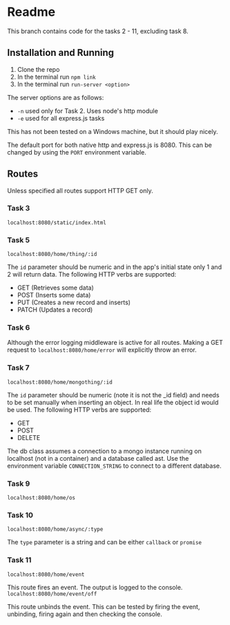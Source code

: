# Readme
This branch contains code for the tasks 2 - 11, excluding task 8.

## Installation and Running
1. Clone the repo
2. In the terminal run `npm link`
3. In the terminal run `run-server <option>`

The server options are as follows:
* `-n` used only for Task 2.  Uses node's http module
* `-e` used for all express.js tasks

This has not been tested on a Windows machine, but it should play nicely.

The default port for both native http and express.js is 8080.  This can be changed by using the `PORT` environment variable.

## Routes
Unless specified all routes support HTTP GET only.
### Task 3
`localhost:8080/static/index.html`
### Task 5
`localhost:8080/home/thing/:id`

The `id` parameter should be numeric and in the app's initial state only 1 and 2 will return data.  The following HTTP verbs are supported:
* GET (Retrieves some data)
* POST (Inserts some data)
* PUT (Creates a new record and inserts)
* PATCH (Updates a record)

### Task 6
Although the error logging middleware is active for all routes.  Making a GET request to `localhost:8080/home/error` will explicitly throw an error.

### Task 7
`localhost:8080/home/mongothing/:id`

The `id` parameter should be numeric (note it is not the _id field) and needs to be set manually when inserting an object.  In real life the object id would be used.  The following HTTP verbs are supported:
* GET
* POST
* DELETE


The db class assumes a connection to a mongo instance running on localhost (not in a container) and a database called ast.  Use the environment variable `CONNECTION_STRING` to connect to a different database.
### Task 9
`localhost:8080/home/os`
### Task 10
`localhost:8080/home/async/:type`

The `type` parameter is a string and can be either `callback` or `promise`
### Task 11
`localhost:8080/home/event`

This route fires an event.  The output is logged to the console.
`localhost:8080/home/event/off`

This route unbinds the event.  This can be tested by firing the event, unbinding, firing again and then checking the console.